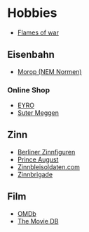 # Hobbies

- <a target="_blank" href="https://www.flamesofwar.com/">Flames of war</a>

## Eisenbahn

- <a target="_blank" href="https://www.morop.org/index.php/de/">Morop (NEM Normen)</a>

### Online Shop

- <a target="_blank" href="http://www.eyro.ch/">EYRO</a>
- <a target="_blank" href="http://www.suter-meggen.ch/">Suter Meggen</a>

## Zinn

- <a target="_blank" href="https://www.zinnfigur.com/">Berliner Zinnfiguren</a>
- <a target="_blank" href="https://shop.princeaugust.ie/">Prince August</a>
- <a target="_blank" href="http://www.zinn-blei-soldaten.de/">Zinnbleisoldaten.com</a>
- <a target="_blank" href="http://zinnbrigade.de/">Zinnbrigade</a>

## Film

- <a target="_blank" href="http://www.omdbapi.com/">OMDb</a>
- <a target="_blank" href="https://www.themoviedb.org/">The Movie DB</a>
